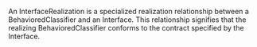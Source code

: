 An InterfaceRealization is a specialized realization relationship between a BehavioredClassifier and an Interface. This relationship signifies that the realizing BehavioredClassifier conforms to the contract specified by the Interface.